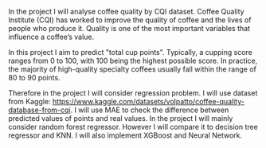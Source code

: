 In the project I will analyse coffee quality by CQI dataset. Coffee Quality Institute (CQI) has worked to improve the quality of coffee and the lives of people who produce it. Quality is one of the most important variables that influence a coffee’s value.

In this project I aim to predict "total cup points". Typically, a cupping score ranges from 0 to 100, with 100 being the highest possible score. In practice, the majority of high-quality specialty coffees usually fall within the range of 80 to 90 points.

Therefore in the project I will consider regression problem. I will use dataset from Kaggle: https://www.kaggle.com/datasets/volpatto/coffee-quality-database-from-cqi. I will use MAE to check the difference between predicted values of points and real values. In the project I will mainly consider random forest regressor. However I will compare it to decision tree regressor and KNN. I will also implement XGBoost and Neural Network.
